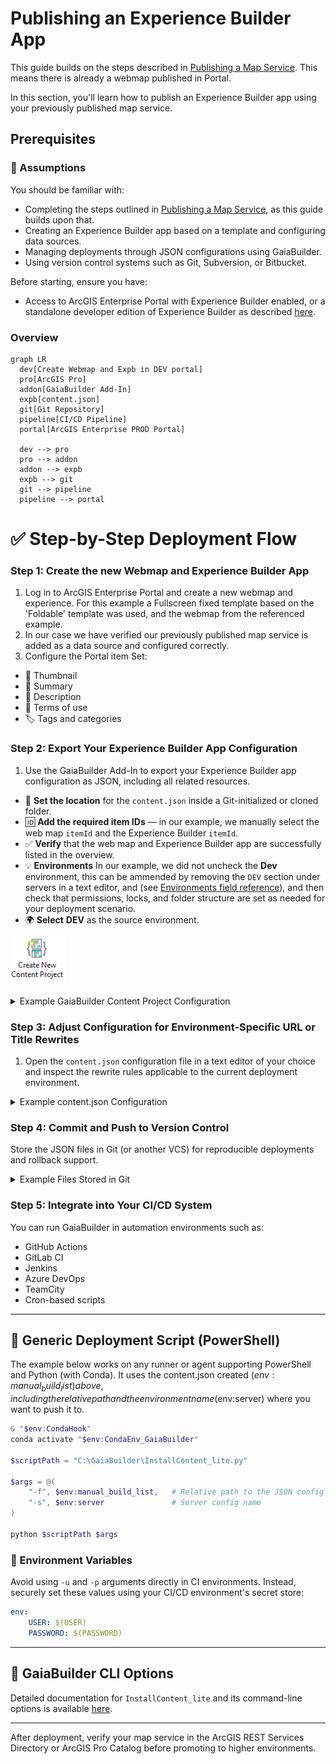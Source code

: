 # Publishing an Experience Builder App

This guide builds on the steps described in [Publishing a Map Service](../Publishing%20a%20map%20service/README.md). This means there is already a webmap published in Portal.

In this section, you'll learn how to publish an Experience Builder app using your previously published map service.

## Prerequisites

### 🧠 Assumptions

You should be familiar with:

- Completing the steps outlined in [Publishing a Map Service](../Publishing%20a%20map%20service/README.md), as this guide builds upon that.
- Creating an Experience Builder app based on a template and configuring data sources.
- Managing deployments through JSON configurations using GaiaBuilder.
- Using version control systems such as Git, Subversion, or Bitbucket.

Before starting, ensure you have:

- Access to ArcGIS Enterprise Portal with Experience Builder enabled, or a standalone developer edition of Experience Builder as described [here](https://developers.arcgis.com/experience-builder/guide/install-guide/).

### Overview
```mermaid
graph LR
  dev[Create Webmap and Expb in DEV portal]
  pro[ArcGIS Pro]
  addon[GaiaBuilder Add-In]
  expb[content.json]
  git[Git Repository]
  pipeline[CI/CD Pipeline]
  portal[ArcGIS Enterprise PROD Portal]

  dev --> pro
  pro --> addon
  addon --> expb
  expb --> git
  git --> pipeline
  pipeline --> portal
```

# ✅ Step-by-Step Deployment Flow

### Step 1: Create the new Webmap and Experience Builder App

1. Log in to ArcGIS Enterprise Portal and create a new webmap and experience. For this example a Fullscreen fixed template based on the 'Foldable' template was used, and the webmap from the referenced example.
2. In our case we have verified our previously published map service is added as a data source and configured correctly.
3. Configure the Portal item Set:
* 🔖 Thumbnail
* 📄 Summary
* 🔗 Description
* 📜 Terms of use
* 🏷️ Tags and categories

### Step 2: Export Your Experience Builder App Configuration

1. Use the GaiaBuilder Add-In to export your Experience Builder app configuration as JSON, including all related resources.
- 📁 **Set the location** for the `content.json` inside a Git-initialized or cloned folder.  
- 🆔 **Add the required item IDs** — in our example, we manually select the web map `itemId` and the Experience Builder `itemId`.  
- ✅ **Verify** that the web map and Experience Builder app are successfully listed in the overview.  
- 💡 **Environments** In our example, we did not uncheck the **Dev** environment, this can be ammended by removing the `DEV` section under servers in a text editor, and  (see [Environments field reference](../../docs/Environments.md)), and then check that permissions, locks, and folder structure are set as needed for your deployment scenario.
- 🌍 **Select** **DEV** as the source environment.

![create new content project](create_new_content_project.png)

<details><summary>Example GaiaBuilder Content Project Configuration</summary>

![create gaiabuilder content project](create-gaia-content-project.png)

</details>

### Step 3: Adjust Configuration for Environment-Specific URL or Title Rewrites

1. Open the `content.json` configuration file in a text editor of your choice and inspect the rewrite rules applicable to the current deployment environment.

<details><summary>Example content.json Configuration</summary>

```json
{
    "action": "deployContent",
    "contentSelect": 1,
    "sourcePortal": "https://demo.gaiabuilder.com/portal/",
    "sourceUser": "demo.professional",
    "contentUser": "demo.professional.plus",
    "items": [
        {
            "type": "Web Map",
            "title": "DemoMap",
            "itemId": "0ebb2abd8f6d4cffaa16133cbfe1f5de",
            "rewrites": {
                "environmentRewrite": "--DEV--",
                "webUrl": "https://demo.gaiabuilder.com/server/rest/services/DEV"
            }
        },
        {
            "type": "Web Experience",
            "title": "San Diego Letters",
            "itemId": "3fbd66d654344dc9b02eaaea57ffec81",
            "rewrites": {
                "environmentRewrite": "--DEV--",
                "webUrl": "https://demo.gaiabuilder.com/server/rest/services/DEV"
            }
        }
    ],
    "servers": {
        "DEV": {
            "rewrites": {
                "environmentRewrite": "--DEV--",
                "webUrl": "https://demo.gaiabuilder.com/server/rest/services/DEV"
            },
            "portalFolder": "dev",
            "sharing": {
                "esriEveryone": "false",
                "organization": "true",
                "groups": ["Demo DEV"]
            }
        },
        "TEST": {
            "rewrites": {
                "environmentRewrite": "--TEST--",
                "webUrl": "https://demo.gaiabuilder.com/server/rest/services/TEST"
            },
            "portalFolder": "test",
            "sharing": {
                "esriEveryone": "false",
                "organization": "true",
                "groups": ["Demo TEST"]
            }
        },
        "ACC": {
            "rewrites": {
                "environmentRewrite": "--ACC--",
                "webUrl": "https://demo.gaiabuilder.com/server/rest/services/ACC"
            },
            "portalFolder": "acc",
            "sharing": {
                "esriEveryone": "false",
                "organization": "true",
                "groups": ["Demo ACC"]
            }
        },
        "PROD": {
            "protected": "true",
            "rewrites": {
                "environmentRewrite": "",
                "webUrl": "https://demo.gaiabuilder.com/server/rest/services/PROD"
            },
            "portalFolder": "prod",
            "content_status": "authoritative",
            "sharing": {
                "esriEveryone": "false",
                "organization": "true",
                "groups": ["Demo PROD"]
            }
        }
    }
}
```

</details>

### Step 4: Commit and Push to Version Control

Store the JSON files in Git (or another VCS) for reproducible deployments and rollback support.

<details><summary>Example Files Stored in Git</summary>

📂 **Files stored in Git:**

- 📄 **Web Map (`0ebb2abd8f6d4cffaa16133cbfe1f5de`)**
    - 📑 `0ebb2abd8f6d4cffaa16133cbfe1f5de.data.json`
    - 📑 `0ebb2abd8f6d4cffaa16133cbfe1f5de.json`
    - 📑 `0ebb2abd8f6d4cffaa16133cbfe1f5de.relations.json`
    - 📑 `0ebb2abd8f6d4cffaa16133cbfe1f5de.resources.json`
    - 🖼️ `0ebb2abd8f6d4cffaa16133cbfe1f5de._7B3C97DAD0-4456-4B30-9FED-39CA1275830F_7D.png`

- 📄 **Web Experience (`3fbd66d654344dc9b02eaaea57ffec81`)**
    - 📑 `3fbd66d654344dc9b02eaaea57ffec81.data.json`
    - 📑 `3fbd66d654344dc9b02eaaea57ffec81.json`
    - 📑 `3fbd66d654344dc9b02eaaea57ffec81.relations.json`
    - 📑 `3fbd66d654344dc9b02eaaea57ffec81.resources.json`
    - 📂 **resources/config**
        - ⚙️ `config.json`

- ⚙️ **General Configuration**
    - 📑 `content.json`

- 📂 **Logs**
    - 📜 `installcontent.log`

</details>

### Step 5: Integrate into Your CI/CD System

You can run GaiaBuilder in automation environments such as:

- GitHub Actions
- GitLab CI
- Jenkins
- Azure DevOps
- TeamCity
- Cron-based scripts

---

## 🚀 Generic Deployment Script (PowerShell)

The example below works on any runner or agent supporting PowerShell and Python (with Conda). It uses the content.json created ($env:manual_build_list) above, including the relative path and the environment name ($env:server) where you want to push it to.

```powershell
& "$env:CondaHook"
conda activate "$env:CondaEnv_GaiaBuilder"

$scriptPath = "C:\GaiaBuilder\InstallContent_lite.py"

$args = @(
    "-f", $env:manual_build_list,   # Relative path to the JSON config file
    "-s", $env:server               # Server config name
)

python $scriptPath $args
```

### 🔐 Environment Variables

Avoid using `-u` and `-p` arguments directly in CI environments. Instead, securely set these values using your CI/CD environment's secret store:

```yaml
env:
    USER: $(USER)
    PASSWORD: $(PASSWORD)
```

---

## 🧾 GaiaBuilder CLI Options

Detailed documentation for `InstallContent_lite` and its command-line options is available [here](https://github.com/merkator-software/GaiaBuilder-manual/wiki/InstallContentTool).

---

After deployment, verify your map service in the ArcGIS REST Services Directory or ArcGIS Pro Catalog before promoting to higher environments.
